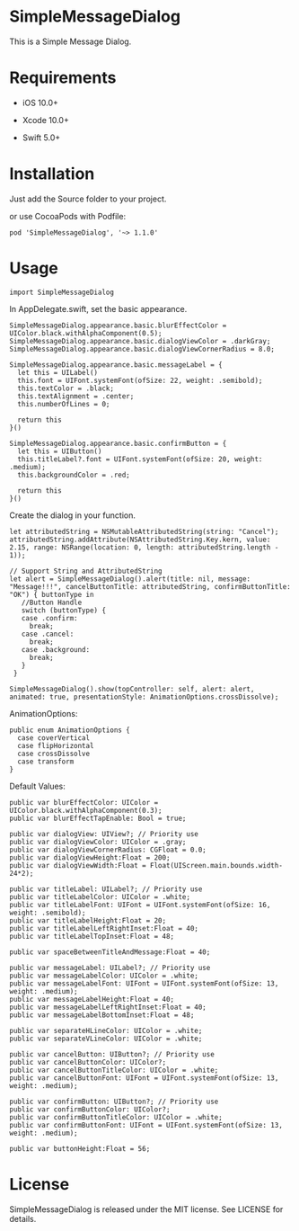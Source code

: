 # SimpleMessageDialog

This is a Simple Message Dialog.

# Requirements
- iOS 10.0+

- Xcode 10.0+

- Swift 5.0+

# Installation
Just add the Source folder to your project.

or use CocoaPods with Podfile:

	pod 'SimpleMessageDialog', '~> 1.1.0'
	
# Usage

	import SimpleMessageDialog

In AppDelegate.swift, set the basic appearance.

	SimpleMessageDialog.appearance.basic.blurEffectColor = UIColor.black.withAlphaComponent(0.5);
	SimpleMessageDialog.appearance.basic.dialogViewColor = .darkGray;
	SimpleMessageDialog.appearance.basic.dialogViewCornerRadius = 8.0;

    SimpleMessageDialog.appearance.basic.messageLabel = {
      let this = UILabel()
      this.font = UIFont.systemFont(ofSize: 22, weight: .semibold);
      this.textColor = .black;
      this.textAlignment = .center;
      this.numberOfLines = 0;

      return this
    }()
    
    SimpleMessageDialog.appearance.basic.confirmButton = {
      let this = UIButton()
      this.titleLabel?.font = UIFont.systemFont(ofSize: 20, weight: .medium);
      this.backgroundColor = .red;
      
      return this
    }()
		
Create the dialog in your function.

	let attributedString = NSMutableAttributedString(string: "Cancel");
	attributedString.addAttribute(NSAttributedString.Key.kern, value: 2.15, range: NSRange(location: 0, length: attributedString.length - 1));
      
	// Support String and AttributedString
	let alert = SimpleMessageDialog().alert(title: nil, message: "Message!!!", cancelButtonTitle: attributedString, confirmButtonTitle: "OK") { buttonType in
	   //Button Handle
       switch (buttonType) {
       case .confirm:
         break;
       case .cancel:
         break;
       case .background:
         break;
       }
  	 }

	SimpleMessageDialog().show(topController: self, alert: alert, animated: true, presentationStyle: AnimationOptions.crossDissolve);
	
AnimationOptions:

	public enum AnimationOptions {
	  case coverVertical
	  case flipHorizontal
	  case crossDissolve
	  case transform
	}
	
Default Values:

	public var blurEffectColor: UIColor = UIColor.black.withAlphaComponent(0.3);
	public var blurEffectTapEnable: Bool = true;

	public var dialogView: UIView?; // Priority use
	public var dialogViewColor: UIColor = .gray;
	public var dialogViewCornerRadius: CGFloat = 0.0;
	public var dialogViewHeight:Float = 200;
	public var dialogViewWidth:Float = Float(UIScreen.main.bounds.width-24*2);

	public var titleLabel: UILabel?; // Priority use
	public var titleLabelColor: UIColor = .white;
	public var titleLabelFont: UIFont = UIFont.systemFont(ofSize: 16, weight: .semibold);
	public var titleLabelHeight:Float = 20;
	public var titleLabelLeftRightInset:Float = 40;
	public var titleLabelTopInset:Float = 48;

	public var spaceBetweenTitleAndMessage:Float = 40;

	public var messageLabel: UILabel?; // Priority use
	public var messageLabelColor: UIColor = .white;
	public var messageLabelFont: UIFont = UIFont.systemFont(ofSize: 13, weight: .medium);
	public var messageLabelHeight:Float = 40;
	public var messageLabelLeftRightInset:Float = 40;
	public var messageLabelBottomInset:Float = 48;

	public var separateHLineColor: UIColor = .white;
	public var separateVLineColor: UIColor = .white;

	public var cancelButton: UIButton?; // Priority use
	public var cancelButtonColor: UIColor?;
	public var cancelButtonTitleColor: UIColor = .white;
	public var cancelButtonFont: UIFont = UIFont.systemFont(ofSize: 13, weight: .medium);

	public var confirmButton: UIButton?; // Priority use
	public var confirmButtonColor: UIColor?;
	public var confirmButtonTitleColor: UIColor = .white;
	public var confirmButtonFont: UIFont = UIFont.systemFont(ofSize: 13, weight: .medium);

	public var buttonHeight:Float = 56;

# License
SimpleMessageDialog is released under the MIT license. See LICENSE for details.
